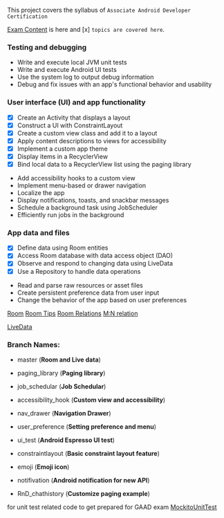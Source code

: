 This project covers the syllabus of `Associate Android Developer Certification`

[Exam Content](https://developers.google.com/training/certification/associate-android-developer/#exam-content) is here and [x] `topics are covered here`.

### Testing and debugging
- Write and execute local JVM unit tests
- Write and execute Android UI tests
- Use the system log to output debug information
- Debug and fix issues with an app's functional behavior and usability

### User interface (UI) and app functionality
- [x] Create an Activity that displays a layout
- [x] Construct a UI with ConstraintLayout
- [x] Create a custom view class and add it to a layout
- [x] Apply content descriptions to views for accessibility
- [x] Implement a custom app theme
- [x] Display items in a RecyclerView
- [x] Bind local data to a RecyclerView list using the paging library
- Add accessibility hooks to a custom view
- Implement menu-based or drawer navigation
- Localize the app
- Display notifications, toasts, and snackbar messages
- Schedule a background task using JobScheduler
- Efficiently run jobs in the background

### App data and files

- [x] Define data using Room entities
- [x] Access Room database with data access object (DAO)
- [x] Observe and respond to changing data using LiveData
- [x] Use a Repository to handle data operations
- Read and parse raw resources or asset files
- Create persistent preference data from user input
- Change the behavior of the app based on user preferences

[Room](https://android.jlelse.eu/pre-populate-room-database-6920f9acc870)
[Room Tips](https://medium.com/androiddevelopers/7-pro-tips-for-room-fbadea4bfbd1)
[Room Relations](http://androidkt.com/database-relationships/)
[M:N relation](https://android.jlelse.eu/android-architecture-components-room-relationships-bf473510c14a)

[LiveData](http://jensklingenberg.de/learn-how-to-use-livedata/)


### Branch Names:

- master (**Room and Live data**)
- paging_library (**Paging library**)
- job_schedular (**Job Schedular**)
- accessibility_hook (**Custom view and accessibility**)
- nav_drawer (**Navigation Drawer**)
- user_preference (**Setting preference and menu**)
- ui_test (**Android Espresso UI test**)
- constraintlayout (**Basic constraint layout feature**)
- emoji (**Emoji icon**)
- notifivation (**Android notification for new API**)


- RnD_chathistory (**Customize paging example**)

for unit test related code to get prepared for GAAD exam [MockitoUnitTest](https://github.com/anjandebnath/MockitoUnitTestTutorial)
